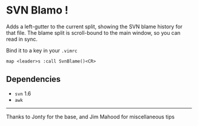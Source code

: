 # SVN Blamo !

Adds a left-gutter to the current split, showing the SVN blame history for that file.  The blame split is scroll-bound to the main window, so you can read in sync.

Bind it to a key in your `.vimrc`

    map <leader>s :call SvnBlame()<CR>


## Dependencies

* `svn` 1.6
* `awk`

----

Thanks to Jonty for the base, and Jim Mahood for miscellaneous tips
